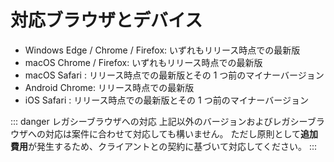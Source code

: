 # 対応ブラウザとデバイス

- Windows Edge / Chrome / Firefox: いずれもリリース時点での最新版
- macOS Chrome / Firefox: いずれもリリース時点での最新版
- macOS Safari : リリース時点での最新版とその 1 つ前のマイナーバージョン
- Android Chrome: リリース時点での最新版
- iOS Safari : リリース時点での最新版とその 1 つ前のマイナーバージョン

::: danger レガシーブラウザへの対応
上記以外のバージョンおよびレガシーブラウザへの対応は案件に合わせて対応しても構いません。
ただし原則として**追加費用**が発生するため、クライアントとの契約に基づいて対応してください。
:::
